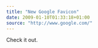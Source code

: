 ```yaml
---
title: "New Google Favicon"
date: 2009-01-10T01:33:18+01:00
source: "http://www.google.com/"
---
```


Check it out.
